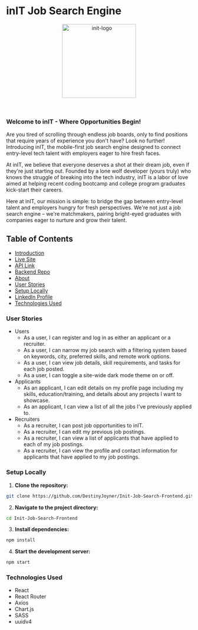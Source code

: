 # inIT Job Search Engine

<p align="center">
  <img src="src/Assets/LOGO.png" alt="init-logo" height="200px"/>
</p>

<br>

### Welcome to inIT - Where Opportunities Begin!

Are you tired of scrolling through endless job boards, only to find positions that require years of experience you don't have? Look no further! Introducing inIT, the mobile-first job search engine designed to connect entry-level tech talent with employers eager to hire fresh faces.

At inIT, we believe that everyone deserves a shot at their dream job, even if they're just starting out. Founded by a lone wolf developer (yours truly) who knows the struggle of breaking into the tech industry, inIT is a labor of love aimed at helping recent coding bootcamp and college program graduates kick-start their careers.

Here at inIT, our mission is simple: to bridge the gap between entry-level talent and employers hungry for fresh perspectives. We're not just a job search engine – we're matchmakers, pairing bright-eyed graduates with companies eager to nurture and grow their talent.

## Table of Contents

- [Introduction](#inIT-Job-Search-Engine)
- [Live Site](https://init-job-search-engine.netlify.app/)
- [API Link](https://init-job-search.onrender.com/)
- [Backend Repo](https://github.com/DestinyJoyner/Init-Job-Search-Backend)
- [About](#welcome-to-init---where-opportunities-begin)
- [User Stories](#user-stories)
- [Setup Locally](#setup-locally)
- [LinkedIn Profile](https://www.linkedin.com/in/destinyjoyner/)
- [Technologies Used](#technologies-used)

### User Stories
- Users
  - As a user, I can register and log in as either an applicant or a recruiter.
  - As a user, I can narrow my job search with a filtering system based on keywords, city, preferred skills, and remote work options.
  - As a user, I can view job details, skill requirements, and tasks for each job posted.
  - As a user, I can toggle a site-wide dark mode theme on or off.
- Applicants
  - As an applicant, I can edit details on my profile page including my skills, education/training, and details about any projects I want to showcase.
  - As an applicant, I can view a list of all the jobs I've previously applied to.
- Recruiters
  - As a recruiter, I can post job opportunities to inIT.
  - As a recruiter, I can edit my previous job postings.
  - As a recruiter, I can view a list of applicants that have applied to each of my job postings.
  - As a recruiter, I can view the profile and contact information for applicants that have applied to my job postings.

### Setup Locally

1. **Clone the repository:**
```bash 
git clone https://github.com/DestinyJoyner/Init-Job-Search-Frontend.git
   ```
2. **Navigate to the project directory:**
```bash
cd Init-Job-Search-Frontend
```
3. **Install dependencies:**
```bash
npm install
```
4. **Start the development server:**
```bash
npm start
```

### Technologies Used
- React
- React Router
- Axios
- Chart.js
- SASS
- uuidv4

<!-- [inIT Live Site](https://init-job-search-engine.netlify.app/)

[inIT API Link](https://init-job-search.onrender.com/)

[inIT Backend Repo](https://github.com/DestinyJoyner/Init-Job-Search-Backend) -->